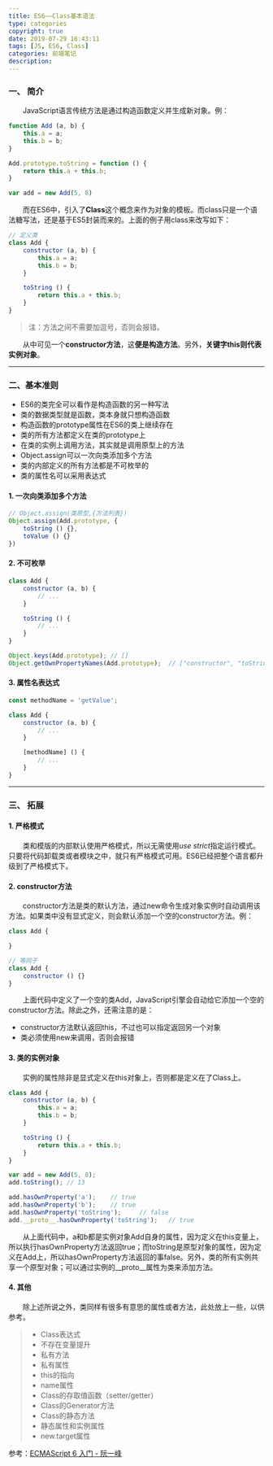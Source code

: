 ```yaml
---
title: ES6——Class基本语法
type: categories
copyright: true
date: 2019-07-29 16:43:11
tags: [JS, ES6, Class]
categories: 前端笔记
description:
---
```


### 一、 简介
&emsp;&emsp;JavaScript语言传统方法是通过构造函数定义并生成新对象。例：
```javascript
function Add (a, b) {
    this.a = a;
    this.b = b;
}

Add.prototype.toString = function () {
    return this.a + this.b;
}

var add = new Add(5, 8)
```

<!--more-->

&emsp;&emsp;而在ES6中，引入了**Class**这个概念来作为对象的模板。而class只是一个语法糖写法，还是基于ES5封装而来的。上面的例子用class来改写如下：
```javascript
// 定义类
class Add {
    constructor (a, b) {
        this.a = a;
        this.b = b;
    }

    toString () {
        return this.a + this.b;
    }
}
```
>注：方法之间不需要加逗号，否则会报错。

&emsp;&emsp;从中可见一个**constructor方法**，这**便是构造方法**。另外，**关键字this则代表实例对象**。

-----

### 二、基本准则
- ES6的类完全可以看作是构造函数的另一种写法
- 类的数据类型就是函数，类本身就只想构造函数
- 构造函数的prototype属性在ES6的类上继续存在
- 类的所有方法都定义在类的prototype上
- 在类的实例上调用方法，其实就是调用原型上的方法
- Object.assign可以一次向类添加多个方法
- 类的内部定义的所有方法都是不可枚举的
- 类的属性名可以采用表达式

#### 1. 一次向类添加多个方法
```javascript
// Object.assign(类原型,{方法列表})
Object.assign(Add.prototype, {
    toString () {},
    toValue () {}
})
```

#### 2. 不可枚举
```javascript
class Add {
    constructor (a, b) {
        // ...
    }

    toString () {
        // ...
    }
}

Object.keys(Add.prototype); // []
Object.getOwnPropertyNames(Add.prototype);  // ["constructor", "toString"]
```

#### 3. 属性名表达式
```javascript
const methodName = 'getValue';

class Add {
    constructor (a, b) {
        // ...
    }

    [methodName] () {
        // ...
    }
}
```
-----
### 三、 拓展
#### 1. 严格模式
&emsp;&emsp;类和模版的内部默认使用严格模式，所以无需使用*use strict*指定运行模式。只要将代码卸载类或者模块之中，就只有严格模式可用。ES6已经把整个语言都升级到了严格模式下。
#### 2. constructor方法
&emsp;&emsp;constructor方法是类的默认方法，通过new命令生成对象实例时自动调用该方法。如果类中没有显式定义，则会默认添加一个空的constructor方法。例：
```javascript
class Add {

}

// 等同于
class Add {
    constructor () {}
}
```
&emsp;&emsp;上面代码中定义了一个空的类Add，JavaScript引擎会自动给它添加一个空的constructor方法。除此之外，还需注意的是：
- constructor方法默认返回this，不过也可以指定返回另一个对象
- 类必须使用new来调用，否则会报错

#### 3. 类的实例对象
&emsp;&emsp;实例的属性除非是显式定义在this对象上，否则都是定义在了Class上。
```javascript
class Add {
    constructor (a, b) {
        this.a = a;
        this.b = b;
    }

    toString () {
        return this.a + this.b;
    }
}

var add = new Add(5, 8);
add.toString(); // 13

add.hasOwnProperty('a');    // true
add.hasOwnProperty('b');    // true
add.hasOwnProperty('toString');     // false
add.__proto__.hasOwnProperty('toString');   // true
```
&emsp;&emsp;从上面代码中，a和b都是实例对象Add自身的属性，因为定义在this变量上，所以执行hasOwnProperty方法返回true；而toString是原型对象的属性，因为定义在Add上，所以hasOwnProperty方法返回的事false。另外，类的所有实例共享一个原型对象；可以通过实例的__proto__属性为类来添加方法。

#### 4. 其他
&emsp;&emsp;除上述所说之外，类同样有很多有意思的属性或者方法，此处放上一些，以供参考。
>- Class表达式
>- 不存在变量提升
>- 私有方法
>- 私有属性
>- this的指向
>- name属性
>- Class的存取值函数（setter/getter）
>- Class的Generator方法
>- Class的静态方法
>- 静态属性和实例属性
>- new.target属性

参考：[ECMAScript 6 入门 - 阮一峰](http://es6.ruanyifeng.com/)
